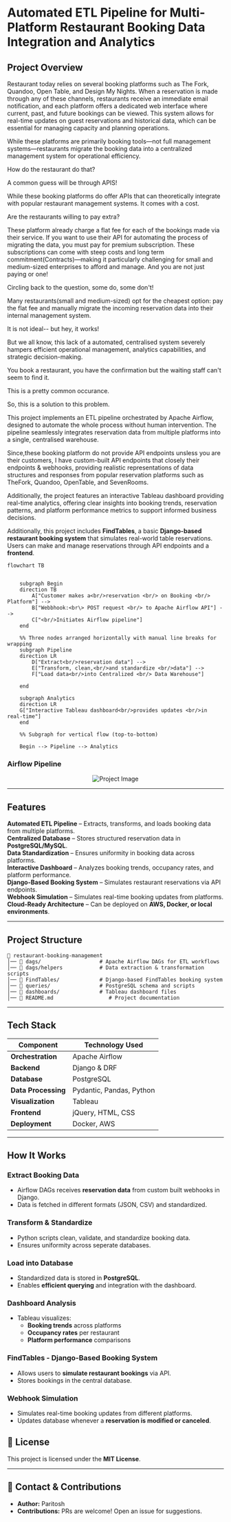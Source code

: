 # Automated ETL Pipeline for Multi-Platform Restaurant Booking Data Integration and Analytics

## Project Overview

Restaurant today relies on several booking platforms such as The Fork, Quandoo, Open Table, and Design My Nights. When a reservation is made through any of these channels, restaurants receive an immediate email notification, and each platform offers a dedicated web interface where current, past, and future bookings can be viewed. This system allows for real-time updates on guest reservations and historical data, which can be essential for managing capacity and planning operations. 

While these platforms are primarily booking tools—not full management systems—restaurants migrate the booking data into a centralized management system for operational efficiency. 

How do the restaurant do that? 

A common guess will be through APIS!

While these booking platforms do offer APIs that can theoretically integrate with popular restaurant management systems. It comes with a cost. 

Are the restaurants willing to pay extra?

These platform already charge a flat fee for each of the bookings made via their service. 
If you want to use their API for automating the process of migrating the data, you must pay for premium subscription. These subscriptions can come with steep costs and long term commitment(Contracts)—making it particularly challenging for small and medium-sized enterprises to afford and manage. 
And you are not just paying or one! 

Circling back to the question, some do, some don't!

Many restaurants(small and medium-sized) opt for the cheapest option: pay the flat fee and manually migrate the incoming reservation data into their internal management system.

It is not ideal-- but hey, it works!

But we all know, this lack of a automated, centralised system severely hampers efficient operational management, analytics capabilities, and strategic decision-making. 

You book a restaurant, you have the confirmation but the waiting staff can't seem to find it. 

This is a pretty common occurance.

So, this is a solution to this problem.

This project implements an ETL pipeline orchestrated by Apache Airflow, designed to automate the whole process without human intervention. The pipeline seamlessly integrates reservation data from multiple platforms into a single, centralised warehouse.  </br>

Since,these booking platform do not provide API endpoints unsless you are their customers, I have custom-built API endpoints that closely their endpoints & webhooks, providing realistic representations of data structures and responses from popular reservation platforms such as TheFork, Quandoo, OpenTable, and SevenRooms.


Additionally, the project features an interactive Tableau dashboard providing real-time analytics, offering clear insights into booking trends, reservation patterns, and platform performance metrics to support informed business decisions.

Additionally, this project includes **FindTables**, a basic **Django-based restaurant booking system** that simulates real-world table reservations. Users can make and manage reservations through API endpoints and a **frontend**.
```mermaid
flowchart TB


    subgraph Begin
    direction TB
        A["Customer makes a<br/>reservation <br/> on Booking <br/> Platform"] --> 
        B["Webbhook:<br\> POST request <br/> to Apache Airflow API"] --> 
        C["<br/>Initiates Airflow pipeline"] 
    end 
    
    %% Three nodes arranged horizontally with manual line breaks for wrapping
    subgraph Pipeline
    direction LR
        D["Extract<br/>reservation data"] --> 
        E["Transform, clean,<br/>and standardize <br/>data"] --> 
        F["Load data<br/>into Centralized <br/> Data Warehouse"] 
        
    end

    subgraph Analytics
    direction LR
    G["Interactive Tableau dashboard<br/>provides updates <br/>in real-time"]
    end

    %% Subgraph for vertical flow (top-to-bottom)
    
    Begin --> Pipeline --> Analytics
```

### Airflow Pipeline

<div align="center">
  <img src="https://github.com/user-attachments/assets/98eb1307-1f0a-4461-9231-c99e174b46ae" alt="Project Image">
</div>

---

## Features

**Automated ETL Pipeline** – Extracts, transforms, and loads booking data from multiple platforms.  
**Centralized Database** – Stores structured reservation data in **PostgreSQL/MySQL**.  
**Data Standardization** – Ensures uniformity in booking data across platforms.  
**Interactive Dashboard** – Analyzes booking trends, occupancy rates, and platform performance.  
**Django-Based Booking System** – Simulates restaurant reservations via API endpoints.  
**Webhook Simulation** – Simulates real-time booking updates from platforms.  
**Cloud-Ready Architecture** – Can be deployed on **AWS, Docker, or local environments**.  

---

## Project Structure

```
📂 restaurant-booking-management  
│── 📂 dags/                   # Apache Airflow DAGs for ETL workflows
│── 📂 dags/helpers            # Data extraction & transformation scripts    
│── 📂 FindTables/             # Django-based FindTables booking system  
│── 📂 queries/                # PostgreSQL schema and scripts  
│── 📂 dashboards/             # Tableau dashboard files  
│── 📜 README.md                  # Project documentation  

```

---

## Tech Stack

| Component           | Technology Used |
|---------------------|----------------|
| **Orchestration**  | Apache Airflow  |
| **Backend**        | Django & DRF |
| **Database**       | PostgreSQL|
| **Data Processing** | Pydantic, Pandas, Python |
| **Visualization**  | Tableau |
| **Frontend**       | jQuery, HTML, CSS |
| **Deployment**     | Docker, AWS |

---

## How It Works

### Extract Booking Data
- Airflow DAGs receives **reservation data** from custom built webhooks in Django.
- Data is fetched in different formats (JSON, CSV) and standardized.

### Transform & Standardize
- Python scripts clean, validate, and standardize booking data.
- Ensures uniformity across seperate databases. 

### Load into Database
- Standardized data is stored in **PostgreSQL**.
- Enables **efficient querying** and integration with the dashboard.

### Dashboard Analysis
- Tableau visualizes:
  - **Booking trends** across platforms
  - **Occupancy rates** per restaurant
  - **Platform performance** comparisons

### FindTables - Django-Based Booking System
- Allows users to **simulate restaurant bookings** via API.
- Stores bookings in the central database.

### Webhook Simulation
- Simulates real-time booking updates from different platforms.
- Updates database whenever a **reservation is modified or canceled**.

## 📜 License
This project is licensed under the **MIT License**.

---

## 📩 Contact & Contributions
- **Author:** Paritosh   
- **Contributions:** PRs are welcome! Open an issue for suggestions.  
